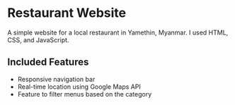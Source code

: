 # Restaurant Website
A simple website for a local restaurant in Yamethin, Myanmar.
I used HTML, CSS, and JavaScript.
## Included Features
- Responsive navigation bar
- Real-time location using Google Maps API
- Feature to filter menus based on the category
